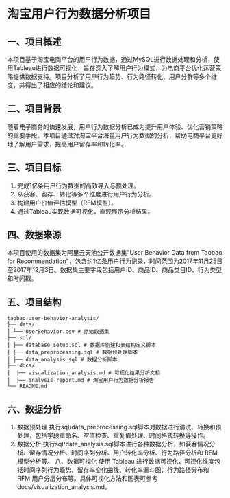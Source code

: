 # 淘宝用户行为数据分析项目

## 一、项目概述
本项目基于淘宝电商平台的用户行为数据，通过MySQL进行数据处理和分析，使用Tableau进行数据可视化，旨在深入了解用户行为模式，为电商平台优化运营策略提供数据支持。项目分析了用户行为趋势、行为路径转化、用户分群等多个维度，并得出了相应的结论和建议。

## 二、项目背景
随着电子商务的快速发展，用户行为数据分析已成为提升用户体验、优化营销策略的重要手段。本项目通过对淘宝平台海量用户行为数据的分析，帮助电商平台更好地了解用户需求，提高用户留存率和转化率。

## 三、项目目标
1. 完成1亿条用户行为数据的高效导入与预处理。
2. 从获客、留存、转化等多个维度进行用户行为分析。
3. 构建用户价值评估模型（RFM模型）。
4. 通过Tableau实现数据可视化，直观展示分析结果。

## 四、数据来源
本项目使用的数据集为阿里云天池公开数据集"User Behavior Data from Taobao for Recommendation"，包含约1亿条用户行为记录，时间范围为2017年11月25日至2017年12月3日。数据集主要字段包括用户ID、商品ID、商品类目ID、行为类型和时间戳。

## 五、项目结构
```
taobao-user-behavior-analysis/
├── data/ 
│ └── UserBehavior.csv # 原始数据集
├── sql/ 
│ ├── database_setup.sql # 数据库创建和表结构定义脚本
│ ├── data_preprocessing.sql # 数据预处理脚本
│ ├── data_analysis.sql # 数据分析脚本
├── docs/ 
│  ├── visualization_analysis.md # 可视化结果分析文档   
│  ├── analysis_report.md # 淘宝用户行为数据分析报告
└── README.md 
```

## 六、数据分析
1. 数据预处理
执行sql/data_preprocessing.sql脚本对数据进行清洗、转换和预处理，包括字段重命名、空值检查、重复值处理、时间格式转换等操作。
2. 数据分析
执行sql/data_analysis.sql脚本进行各种数据分析，如获客情况分析、留存情况分析、时间序列分析、用户转化率分析、行为路径分析和 RFM 模型分析等。
八、数据可视化
使用 Tableau 进行数据可视化，可视化维度包括时间序列行为趋势、留存率变化曲线、转化率漏斗图、行为路径分布和 RFM 用户分层分布等。具体可视化方法和图表可参考docs/visualization_analysis.md。
